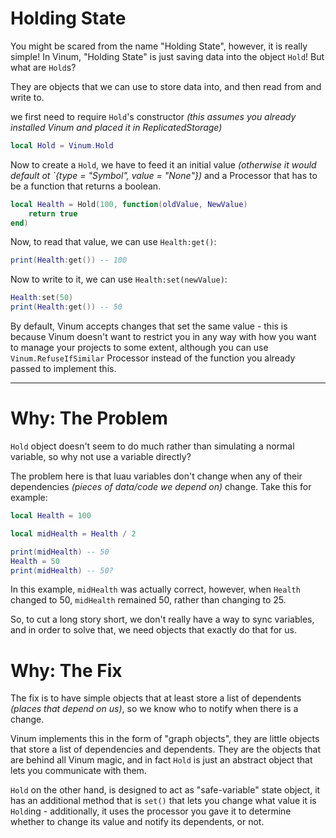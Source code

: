 # Holding State

You might be scared from the name "Holding State", however, it is really simple! In Vinum, "Holding State" is just saving data into the object `Hold`! But what are `Hold`s? 

They are objects that we can use to store data into, and then read from and write to.

 we first need to require `Hold`'s constructor *(this assumes you already installed Vinum and placed it in ReplicatedStorage)*
```Lua
local Hold = Vinum.Hold
```
Now to create a `Hold`, we have to feed it an initial value *(otherwise it would default ot `{type = "Symbol", value = "None"})* and a Processor that has to be a function that returns a boolean.

```Lua
local Health = Hold(100, function(oldValue, NewValue)
    return true
end)
```
Now, to read that value, we can use `Health:get()`:
```lua
print(Health:get()) -- 100
```
Now to write to it, we can use `Health:set(newValue)`:
```lua
Health:set(50)
print(Health:get()) -- 50
```

By default, Vinum accepts changes that set the same value - this is because Vinum doesn't want to restrict you in any way with how you want to manage your projects to some extent, although you can use `Vinum.RefuseIfSimilar` Processor instead of the function you already passed to implement this.
______

# Why: The Problem

`Hold` object doesn't seem to do much rather than simulating a normal variable, so why not use a variable directly?

The problem here is that luau variables don't change when any of their dependencies *(pieces of data/code we depend on)* change. Take this for example:

```lua
local Health = 100

local midHealth = Health / 2

print(midHealth) -- 50
Health = 50
print(midHealth) -- 50?
``` 

In this example, `midHealth` was actually correct, however, when `Health` changed to 50, `midHealth` remained 50, rather than changing to 25.

So, to cut a long story short, we don't really have a way to sync variables, and in order to solve that, we need objects that exactly do that for us.

# Why: The Fix

The fix is to have simple objects that at least store a list of dependents *(places that depend on us)*, so we know who to notify when there is a change.

Vinum implements this in the form of "graph objects", they are little objects that store a list of dependencies and dependents. They are the objects that are behind all Vinum magic, and in fact `Hold` is just an abstract object that lets you communicate with them.


`Hold` on the other hand, is designed to act as "safe-variable" state object, it has an additional method that is `set()` that lets you change what value it is `Hold`ing - additionally, it uses the processor you gave it to determine whether to change its value and notify its dependents, or not.